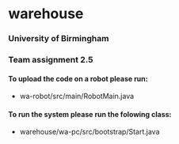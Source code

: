 # warehouse


### University of Birmingham
### Team assignment 2.5

#### To upload the code on a robot please run:

- wa-robot/src/main/RobotMain.java

#### To run the system please run the folowing class:

- warehouse/wa-pc/src/bootstrap/Start.java





